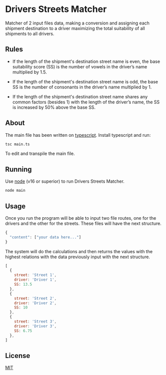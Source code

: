# Drivers Streets Matcher

Matcher of 2 input files data, making a conversion and assigning each shipment destination to a driver maximizing the total suitability of all shipments to all drivers.

## Rules
- If the length of the shipment's destination street name is even, the base suitability score (SS) is the number of vowels in the driver’s name multiplied by 1.5.

- If the length of the shipment's destination street name is odd, the base SS is the number of consonants in the driver’s name multiplied by 1.

- If the length of the shipment's destination street name shares any common factors (besides 1) with the length of the driver’s name, the
SS is increased by 50% above the base SS.

## About
The main file has been written on [typescript](https://www.typescriptlang.org/). Install typescript and run:
```bash
tsc main.ts
```
To edit and transpile the main file.

## Running

Use [node](https://pip.pypa.io/en/stable/) (v16 or superior) to run Drivers Streets Matcher.

```bash
node main
```

## Usage
Once you run the program will be able to input two file routes, one for the drivers and the other for the streets. These files will have the next structure.
```javascript
{
  "content": ["your data here..."]
}
```
The system will do the calculations and then returns the values with the highest relations with the data previously input with the next structure.
```javascript
[
  {
    street: 'Street 1',
    driver: 'Driver 1',
    SS: 13.5
  },
  {
    street: 'Street 2',
    driver: 'Driver 2',
    SS: 10
  },
  {
    street: 'Street 3',
    driver: 'Driver 3',
    SS: 6.75
  },
]
```


## License
[MIT](https://choosealicense.com/licenses/mit/)
